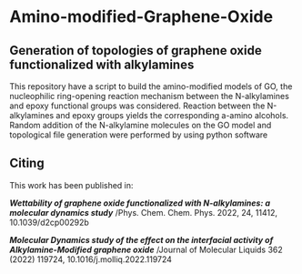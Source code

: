 # Amino-modified-Graphene-Oxide
## Generation of topologies of graphene oxide functionalized with alkylamines
This repository have a script to build the amino-modified models of GO, the nucleophilic ring-opening reaction mechanism between the N-alkylamines and epoxy functional groups was considered. Reaction between the N-alkylamines and epoxy groups yields the corresponding a-amino alcohols. Random addition of the N-alkylamine molecules on the GO model and topological file generation were performed by using python software


## Citing

This work has been published in:

***Wettability of graphene oxide functionalized with N-alkylamines: a molecular dynamics study***
/Phys. Chem. Chem. Phys. 2022, 24, 11412, 10.1039/d2cp00292b

***Molecular Dynamics study of the effect on the interfacial activity of Alkylamine-Modified graphene oxide***
/Journal of Molecular Liquids 362 (2022) 119724, 10.1016/j.molliq.2022.119724
